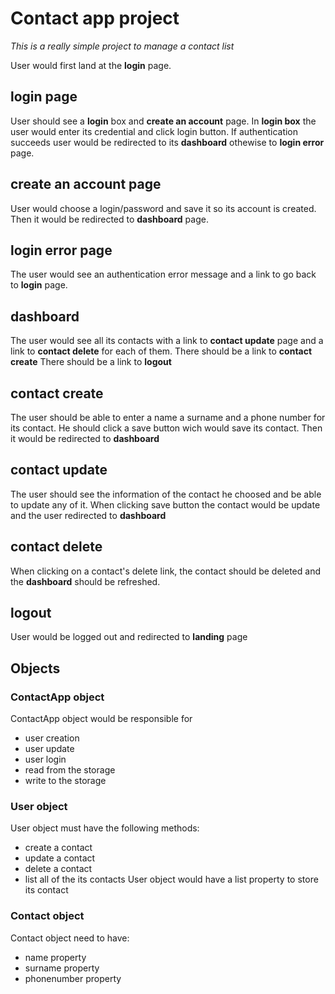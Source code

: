 # Contact app project
*This is a really simple project to manage a contact list*


User would first land at the **login** page.

## login page
User should see a **login** box and **create an account** page.
In **login box** the user would enter its credential and click login button.
If authentication succeeds user would be redirected to its **dashboard** othewise to **login error** page.

## create an account page
User would choose a login/password and save it so its account is created. Then it would be redirected to **dashboard** page.

## login error page
The user would see an authentication error message and a link to go back to **login** page.

## dashboard
The user would see all its contacts with a link to **contact update** page and a link to **contact delete** for each of them.
There should be a link to **contact create**
There should be a link to **logout**

## contact create
The user should be able to enter a name a surname and a phone number for its contact. He should click a save button wich would save its contact. Then it would be redirected to **dashboard**

## contact update
The user should see the information of the contact he choosed and be able to update any of it.
When clicking save button the contact would be update and the user redirected to **dashboard**

## contact delete
When clicking on a contact's delete link, the contact should be deleted and the **dashboard** should be refreshed.

## logout
User would be logged out and redirected to **landing** page

## Objects

### ContactApp object
ContactApp object would be responsible for
* user creation
* user update
* user login
* read from the storage
* write to the storage

### User object
User object must have the following methods:
* create a contact
* update a contact
* delete a contact
* list all of the its contacts
User object would have a list property to store its contact

### Contact object
Contact object need to have:
* name property
* surname property
* phonenumber property
